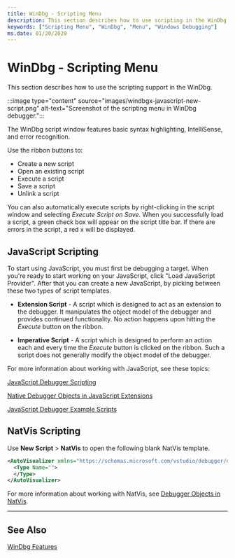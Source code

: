```yaml
---
title: WinDbg - Scripting Menu
description: This section describes how to use scripting in the WinDbg debugger.
keywords: ["Scripting Menu", "WinDbg", "Menu", "Windows Debugging"]
ms.date: 01/20/2020
---
```


# WinDbg - Scripting Menu

This section describes how to use the scripting support in the WinDbg.

:::image type="content" source="images/windbgx-javascript-new-script.png" alt-text="Screenshot of the scripting menu in WinDbg debugger.":::

The WinDbg script window features basic syntax highlighting, IntelliSense, and error recognition.

Use the ribbon buttons to:

- Create a new script
- Open an existing script
- Execute a script
- Save a script
- Unlink a script

You can also automatically execute scripts by right-clicking in the script window and selecting *Execute Script on Save*. When you successfully load a script, a green check box will appear on the script title bar. If there are errors in the script, a red x will be displayed.

## JavaScript Scripting

To start using JavaScript, you must first be debugging a target. When you're ready to start working on your JavaScript, click "Load JavaScript Provider". After that you can create a new JavaScript, by picking between these two types of script templates.

- **Extension Script** - A script which is designed to act as an extension to the debugger.  It manipulates the object model of the debugger and provides continued functionality.  No action happens upon hitting the <i>Execute</i> button on the ribbon.

- **Imperative Script** - A script which is designed to perform an action each and every time the <i>Execute</i> button is clicked on the ribbon. Such a script does not generally modify the object model of the debugger.

For more information about working with JavaScript, see these topics:

[JavaScript Debugger Scripting](../debugger/javascript-debugger-scripting.md)

[Native Debugger Objects in JavaScript Extensions](../debugger/native-objects-in-javascript-extensions.md)

[JavaScript Debugger Example Scripts](../debugger/javascript-debugger-example-scripts.md)

## NatVis Scripting

Use **New Script** > **NatVis** to open the following blank NatVis template.

```xml
<AutoVisualizer xmlns="https://schemas.microsoft.com/vstudio/debugger/natvis/2010">
  <Type Name="">
  </Type>
</AutoVisualizer>
```

For more information about working with NatVis, see [Debugger Objects in NatVis](../debugger/native-debugger-objects-in-natvis.md).

---

## See Also

[WinDbg Features](../debugger/debugging-using-windbg-preview.md)
